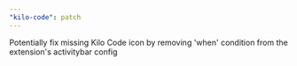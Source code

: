 ```yaml
---
"kilo-code": patch
---
```


Potentially fix missing Kilo Code icon by removing 'when' condition from the extension's activitybar config
